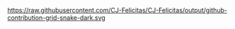 https://raw.githubusercontent.com/CJ-Felicitas/CJ-Felicitas/output/github-contribution-grid-snake-dark.svg
